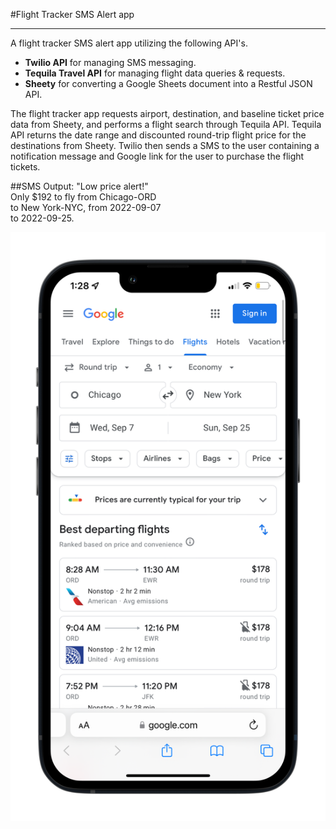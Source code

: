 #Flight Tracker SMS Alert app 

---

A flight tracker SMS alert app utilizing the following API's. 
<ul>
<li><b>Twilio API</b> for managing SMS messaging.
</li><li><b>Tequila Travel API</b> for managing flight data queries & requests.</li><li><b>Sheety</b> for converting a Google Sheets document into a Restful JSON API.</li></ul>

The flight tracker app requests airport, destination, and baseline ticket price data from Sheety, and performs a flight search through Tequila API. Tequila API returns the date range and discounted round-trip flight price for the destinations from Sheety. Twilio then sends a SMS to the user containing a notification message and Google link for the user to purchase the flight tickets. 

##SMS Output:
"Low price alert!"<br>
Only $192 to fly from Chicago-ORD<br> to New York-NYC, from 2022-09-07<br>to 2022-09-25.

![Google flights phone preview](iphone_google_flights_preview.png)